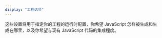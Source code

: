 ```yaml
---
display: "工程选项"
---
```


这些设置将用于指定你的工程的运行时配置，你希望 JavaScript 怎样被生成和生成在哪里，以及你希望与现有 JavaScript 代码的集成程度。
